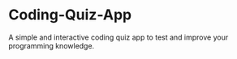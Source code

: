 # Coding-Quiz-App
A simple and interactive coding quiz app to test and improve your programming knowledge.
